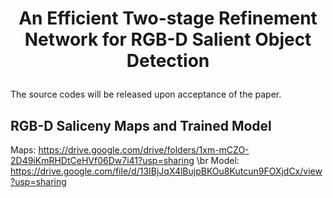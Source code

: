 
# <p align=center>An Efficient Two-stage Refinement  Network for RGB-D Salient Object Detection</p>
The source codes will be released upon acceptance of the paper.
## RGB-D Saliceny Maps and Trained Model
Maps: https://drive.google.com/drive/folders/1xm-mCZO-2D49iKmRHDtCeHVf06Dw7i41?usp=sharing \br
Model: https://drive.google.com/file/d/13IBjJqX4lBujpBKOu8Kutcun9FOXjdCx/view?usp=sharing

